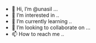 - 👋 Hi, I’m @unasil ...
- 👀 I’m interested in ..
- 🌱 I’m currently learning ..
- 💞️ I’m looking to collaborate on ...
- 📫 How to reach me ..

<!---
unasil/unasil is a ✨ special ✨ repository because its `README.md` (this file) appears on your GitHub profile.
You can click the Preview link to take a look at your changes.
--->
